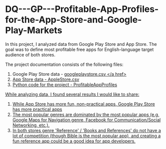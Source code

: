 # DQ---GP---Profitable-App-Profiles-for-the-App-Store-and-Google-Play-Markets
In this project, I analyzed data from Google Play Store and App Store. The goal was to define most profitable free apps for English-language target audience of both stores. 

The project documentation consists of the following files:
  1. Google Play Store data - <a href = 'https://github.com/mdrobovtseva/DQ---GP---Profitable-App-Profiles-for-the-App-Store-and-Google-Play-Markets/blob/master/googleplaystore.csv'>googleplaystore.csv </a href>
  2. App Store data - AppleStore.csv
  3. Python code for the project - ProfitableAppProfiles
  
While analyzing data, I found several results I would like to share:
1. While App Store has more fun, non-practical apps, Google Play Store has more practical apps
2. The most popular genres are dominated by the most popular apps (e.g, Google Maps for Navigation genre, Facebook for Communication/Social Networking, etc.). 
3. In both stores genre 'Reference' / 'Books and References' do not have a lot of competition (though Bible is the most popular app), and creating a fun reference app could be a good idea for app developers.
